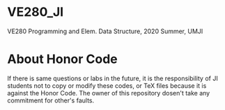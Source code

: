 # VE280_JI
VE280 Programming and Elem. Data Structure, 2020 Summer, UMJI

# About Honor Code
If there is same questions or labs in the future, it is the responsibility of JI students not to copy or modify these codes, or TeX files because it is against the Honor Code. The owner of this repository dosen't take any commitment for other's faults.
